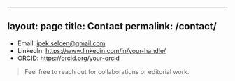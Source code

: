 
---
layout: page
title: Contact
permalink: /contact/
---

- Email: ipek.selcen@gmail.com
- LinkedIn: <https://www.linkedin.com/in/your-handle/>  
- ORCID: [<https://orcid.org/your-orcid>](https://orcid.org/0000-0001-7614-1780)

> Feel free to reach out for collaborations or editorial work.
